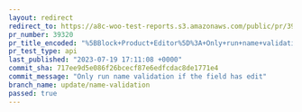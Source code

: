 ```yaml
---
layout: redirect
redirect_to: https://a8c-woo-test-reports.s3.amazonaws.com/public/pr/39320/api/index.html
pr_number: 39320
pr_title_encoded: "%5BBlock+Product+Editor%5D%3A+Only+run+name+validation+if+the+field+has+been+edited"
pr_test_type: api
last_published: "2023-07-19 17:11:08 +0000"
commit_sha: 717ee9d5e086f26bcecf87e6edfcdac8de1771e4
commit_message: "Only run name validation if the field has edit"
branch_name: update/name-validation
passed: true
---
```

